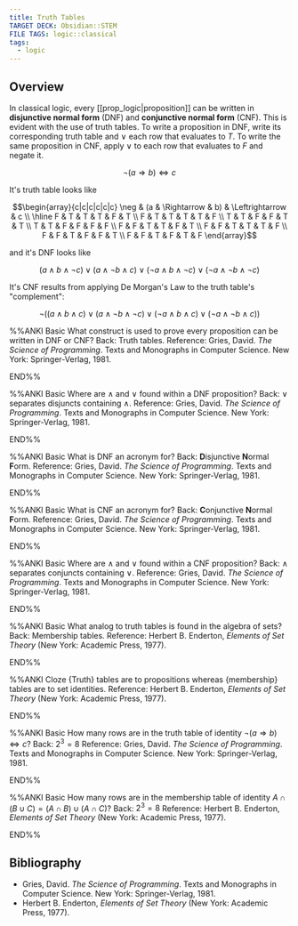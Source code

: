 ```yaml
---
title: Truth Tables
TARGET DECK: Obsidian::STEM
FILE TAGS: logic::classical
tags:
  - logic
---
```


## Overview

In classical logic, every [[prop_logic|proposition]] can be written in **disjunctive normal form** (DNF) and **conjunctive normal form** (CNF). This is evident with the use of truth tables. To write a proposition in DNF, write its corresponding truth table and $\lor$ each row that evaluates to $T$. To write the same proposition in CNF, apply $\lor$ to each row that evaluates to $F$ and negate it.

$$\neg (a \Rightarrow b) \Leftrightarrow c$$

It's truth table looks like

$$\begin{array}{c|c|c|c|c|c}
\neg & (a & \Rightarrow & b) & \Leftrightarrow & c \\
\hline
F & T & T & T & F & T \\
F & T & T & T & T & F \\
T & T & F & F & T & T \\
T & T & F & F & F & F \\
F & F & T & T & F & T \\
F & F & T & T & T & F \\
F & F & T & F & F & T \\
F & F & T & F & T & F
\end{array}$$

and it's DNF looks like

$$
(a \land b \land \neg c) \lor
(a \land \neg b \land c) \lor
(\neg a \land b \land \neg c) \lor
(\neg a \land \neg b \land \neg c)
$$

It's CNF results from applying De Morgan's Law to the truth table's "complement":

$$
\neg(
  (a \land b \land c) \lor
  (a \land \neg b \land \neg c) \lor
  (\neg a \land b \land c) \lor
  (\neg a \land \neg b \land c)
)
$$

%%ANKI
Basic
What construct is used to prove every proposition can be written in DNF or CNF?
Back: Truth tables.
Reference: Gries, David. *The Science of Programming*. Texts and Monographs in Computer Science. New York: Springer-Verlag, 1981.
<!--ID: 1707311868994-->
END%%

%%ANKI
Basic
Where are $\land$ and $\lor$ found within a DNF proposition?
Back: $\lor$ separates disjuncts containing $\land$.
Reference: Gries, David. *The Science of Programming*. Texts and Monographs in Computer Science. New York: Springer-Verlag, 1981.
<!--ID: 1707311868998-->
END%%

%%ANKI
Basic
What is DNF an acronym for?
Back: **D**isjunctive **N**ormal **F**orm.
Reference: Gries, David. *The Science of Programming*. Texts and Monographs in Computer Science. New York: Springer-Verlag, 1981.
<!--ID: 1707311869000-->
END%%

%%ANKI
Basic
What is CNF an acronym for?
Back: **C**onjunctive **N**ormal **F**orm.
Reference: Gries, David. *The Science of Programming*. Texts and Monographs in Computer Science. New York: Springer-Verlag, 1981.
<!--ID: 1707311869002-->
END%%

%%ANKI
Basic
Where are $\land$ and $\lor$ found within a CNF proposition?
Back: $\land$ separates conjuncts containing $\lor$.
Reference: Gries, David. *The Science of Programming*. Texts and Monographs in Computer Science. New York: Springer-Verlag, 1981.
<!--ID: 1707311869003-->
END%%

%%ANKI
Basic
What analog to truth tables is found in the algebra of sets?
Back: Membership tables.
Reference: Herbert B. Enderton, *Elements of Set Theory* (New York: Academic Press, 1977).
<!--ID: 1716803633023-->
END%%

%%ANKI
Cloze
{Truth} tables are to propositions whereas {membership} tables are to set identities.
Reference: Herbert B. Enderton, *Elements of Set Theory* (New York: Academic Press, 1977).
<!--ID: 1716803633029-->
END%%

%%ANKI
Basic
How many rows are in the truth table of identity $\neg (a \Rightarrow b) \Leftrightarrow c$?
Back: $2^3 = 8$
Reference: Gries, David. *The Science of Programming*. Texts and Monographs in Computer Science. New York: Springer-Verlag, 1981.
<!--ID: 1716803798112-->
END%%

%%ANKI
Basic
How many rows are in the membership table of identity $A \cap (B \cup C) = (A \cap B) \cup (A \cap C)$?
Back: $2^3 = 8$
Reference: Herbert B. Enderton, *Elements of Set Theory* (New York: Academic Press, 1977).
<!--ID: 1716803798123-->
END%%

## Bibliography

* Gries, David. *The Science of Programming*. Texts and Monographs in Computer Science. New York: Springer-Verlag, 1981.
* Herbert B. Enderton, *Elements of Set Theory* (New York: Academic Press, 1977).